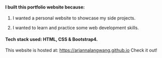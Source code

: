 

#### I built this portfolio website because:  

1) I wanted a personal website to showcase my side projects.

2) I wanted to learn and practice some web development skills.  


#### Tech stack used: HTML, CSS & Bootstrap4.

This website is hosted at: https://ariannalangwang.github.io  Check it out!
